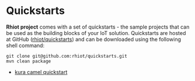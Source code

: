 # Quickstarts

**Rhiot project** comes with a set of quickstarts - the sample projects that can be used as the building blocks of your IoT solution. Quickstarts are hosted at GitHub ([rhiot/quickstarts](https://github.com/rhiot/quickstarts)) and can be
downloaded using the following shell command:

    git clone git@github.com:rhiot/quickstarts.git
    mvn clean package 
    
* [kura camel quickstart](kura_camel_quickstart)
